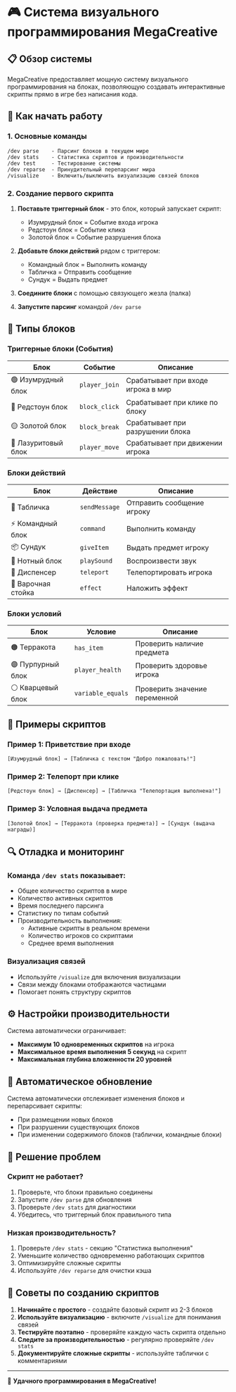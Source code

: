 # 🎮 Система визуального программирования MegaCreative

## 📋 Обзор системы

MegaCreative предоставляет мощную систему визуального программирования на блоках, позволяющую создавать интерактивные скрипты прямо в игре без написания кода.

## 🚀 Как начать работу

### 1. Основные команды
```
/dev parse    - Парсинг блоков в текущем мире
/dev stats    - Статистика скриптов и производительности  
/dev test     - Тестирование системы
/dev reparse  - Принудительный перепарсинг мира
/visualize    - Включить/выключить визуализацию связей блоков
```

### 2. Создание первого скрипта

1. **Поставьте триггерный блок** - это блок, который запускает скрипт:
   - Изумрудный блок = Событие входа игрока
   - Редстоун блок = Событие клика
   - Золотой блок = Событие разрушения блока

2. **Добавьте блоки действий** рядом с триггером:
   - Командный блок = Выполнить команду
   - Табличка = Отправить сообщение
   - Сундук = Выдать предмет

3. **Соедините блоки** с помощью связующего жезла (палка)

4. **Запустите парсинг** командой `/dev parse`

## 🔧 Типы блоков

### Триггерные блоки (События)
| Блок | Событие | Описание |
|------|---------|----------|
| 🟢 Изумрудный блок | `player_join` | Срабатывает при входе игрока в мир |
| 🔴 Редстоун блок | `block_click` | Срабатывает при клике по блоку |
| 🟡 Золотой блок | `block_break` | Срабатывает при разрушении блока |
| 🔵 Лазуритовый блок | `player_move` | Срабатывает при движении игрока |

### Блоки действий
| Блок | Действие | Описание |
|------|----------|----------|
| 📝 Табличка | `sendMessage` | Отправить сообщение игроку |
| ⚡ Командный блок | `command` | Выполнить команду |
| 📦 Сундук | `giveItem` | Выдать предмет игроку |
| 🎵 Нотный блок | `playSound` | Воспроизвести звук |
| 💨 Диспенсер | `teleport` | Телепортировать игрока |
| 🧪 Варочная стойка | `effect` | Наложить эффект |

### Блоки условий
| Блок | Условие | Описание |
|------|---------|----------|
| 🟠 Терракота | `has_item` | Проверить наличие предмета |
| 🟣 Пурпурный блок | `player_health` | Проверить здоровье игрока |
| ⚪ Кварцевый блок | `variable_equals` | Проверить значение переменной |

## 📝 Примеры скриптов

### Пример 1: Приветствие при входе
```
[Изумрудный блок] → [Табличка с текстом "Добро пожаловать!"]
```

### Пример 2: Телепорт при клике
```
[Редстоун блок] → [Диспенсер] → [Табличка "Телепортация выполнена!"]
```

### Пример 3: Условная выдача предмета
```
[Золотой блок] → [Терракота (проверка предмета)] → [Сундук (выдача награды)]
```

## 🔍 Отладка и мониторинг

### Команда `/dev stats` показывает:
- Общее количество скриптов в мире
- Количество активных скриптов
- Время последнего парсинга
- Статистику по типам событий
- Производительность выполнения:
  - Активные скрипты в реальном времени
  - Количество игроков со скриптами
  - Среднее время выполнения

### Визуализация связей
- Используйте `/visualize` для включения визуализации
- Связи между блоками отображаются частицами
- Помогает понять структуру скриптов

## ⚙️ Настройки производительности

Система автоматически ограничивает:
- **Максимум 10 одновременных скриптов** на игрока
- **Максимальное время выполнения 5 секунд** на скрипт
- **Максимальная глубина вложенности 20 уровней**

## 🔄 Автоматическое обновление

Система автоматически отслеживает изменения блоков и перепарсивает скрипты:
- При размещении новых блоков
- При разрушении существующих блоков
- При изменении содержимого блоков (таблички, командные блоки)

## 🐛 Решение проблем

### Скрипт не работает?
1. Проверьте, что блоки правильно соединены
2. Запустите `/dev parse` для обновления
3. Проверьте `/dev stats` для диагностики
4. Убедитесь, что триггерный блок правильного типа

### Низкая производительность?
1. Проверьте `/dev stats` - секцию "Статистика выполнения"
2. Уменьшите количество одновременно работающих скриптов
3. Оптимизируйте сложные скрипты
4. Используйте `/dev reparse` для очистки кэша

## 🎯 Советы по созданию скриптов

1. **Начинайте с простого** - создайте базовый скрипт из 2-3 блоков
2. **Используйте визуализацию** - включите `/visualize` для понимания связей
3. **Тестируйте поэтапно** - проверяйте каждую часть скрипта отдельно
4. **Следите за производительностью** - регулярно проверяйте `/dev stats`
5. **Документируйте сложные скрипты** - используйте таблички с комментариями

---

🎉 **Удачного программирования в MegaCreative!**
